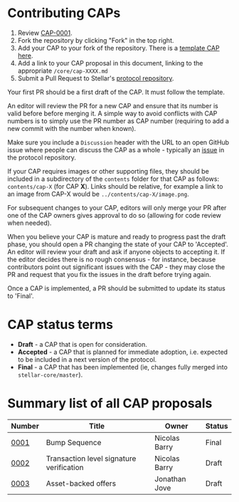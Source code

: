 # Contributing CAPs

 1. Review [CAP-0001](cap-0001.md).
 2. Fork the repository by clicking "Fork" in the top right.
 3. Add your CAP to your fork of the repository. There is a [template CAP here](../cap-template.md).
 4. Add a link to your CAP proposal in this document, linking to the appropriate `/core/cap-XXXX.md`
 4. Submit a Pull Request to Stellar's [protocol repository](https://github.com/stellar/protocol).

Your first PR should be a first draft of the CAP. It must follow the template.

An editor will review the PR for a new CAP and ensure that its number is valid before before merging it.
A simple way to avoid conflicts with CAP numbers is to simply use the PR number as CAP number (requiring to add a new commit with the number when known).

Make sure you include a `Discussion` header with the URL to an open GitHub issue where people can discuss the CAP as a whole - typically an [issue](https://github.com/stellar/stellar-protocol/issues) in the protocol repository.

If your CAP requires images or other supporting files, they should be included in a subdirectory of the `contents` folder for that CAP as follows: `contents/cap-X` (for CAP **X**). Links should be relative, for example a link to an image from CAP-X would be `../contents/cap-X/image.png`.

For subsequent changes to your CAP, editors will only merge your PR after one of the CAP owners gives approval to do so (allowing for code review when needed).

When you believe your CAP is mature and ready to progress past the draft phase, you should open a PR changing the state of your CAP to 'Accepted'. An editor will review your draft and ask if anyone objects to accepting it. If the editor decides there is no rough consensus - for instance, because contributors point out significant issues with the CAP - they may close the PR and request that you fix the issues in the draft before trying again.

Once a CAP is implemented, a PR should be submitted to update its status to 'Final'.

# CAP status terms
* **Draft** - a CAP that is open for consideration.
* **Accepted** - a CAP that is planned for immediate adoption, i.e. expected to be included in a next version of the protocol.
* **Final** - a CAP that has been implemented (ie, changes fully merged into `stellar-core/master`).

# Summary list of all CAP proposals

Number             | Title                                    | Owner                 |   Status
------------------ | ---------------------------------------- | --------------------- | -------------
[0001](cap-0001.md)| Bump Sequence                            | Nicolas Barry         |   Final
[0002](cap-0002.md)| Transaction level signature verification | Nicolas Barry         |   Draft
[0003](cap-0003.md)| Asset-backed offers                      | Jonathan Jove         |   Draft
